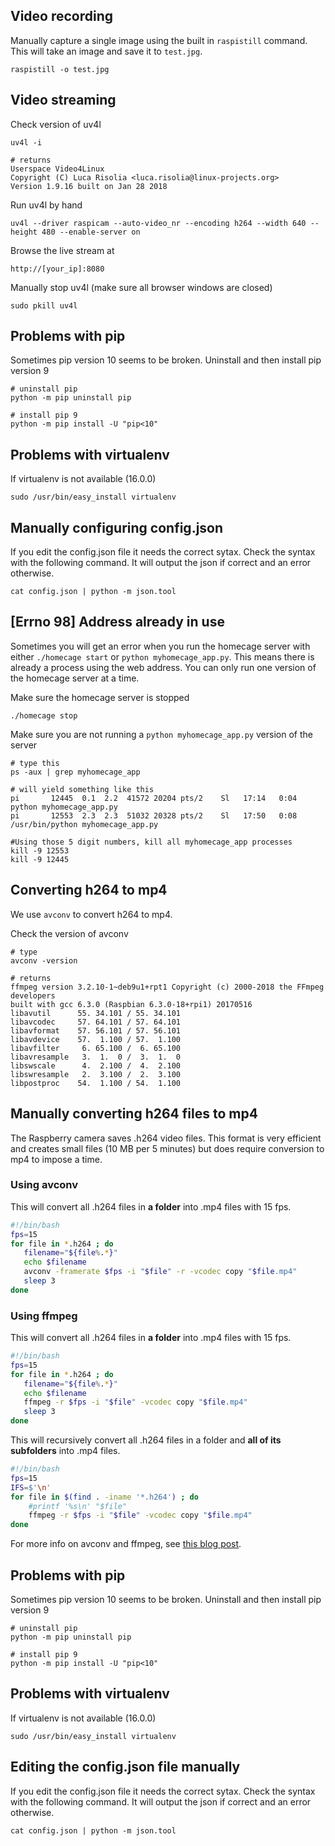 ## Video recording

Manually capture a single image using the built in `raspistill` command. This will take an image and save it to `test.jpg`.

```
raspistill -o test.jpg
```

## Video streaming

Check version of uv4l

	uv4l -i
	
	# returns
	Userspace Video4Linux
	Copyright (C) Luca Risolia <luca.risolia@linux-projects.org>
	Version 1.9.16 built on Jan 28 2018

Run uv4l by hand

```
uv4l --driver raspicam --auto-video_nr --encoding h264 --width 640 --height 480 --enable-server on
```

Browse the live stream at

```
http://[your_ip]:8080
```

Manually stop uv4l (make sure all browser windows are closed)

```
sudo pkill uv4l
```

## Problems with pip

Sometimes pip version 10 seems to be broken. Uninstall and then install pip version 9

	# uninstall pip
	python -m pip uninstall pip
	
	# install pip 9
	python -m pip install -U "pip<10"
	
## Problems with virtualenv

If virtualenv is not available (16.0.0)

	sudo /usr/bin/easy_install virtualenv

## Manually configuring config.json

If you edit the config.json file it needs the correct sytax. Check the syntax with the following command. It will output the json if correct and an error otherwise.

	cat config.json | python -m json.tool

## [Errno 98] Address already in use
	
Sometimes you will get an error when you run the homecage server with either `./homecage start` or `python myhomecage_app.py`. This means there is already a process using the web address. You can only run one version of the homecage server at a time.

Make sure the homecage server is stopped

	./homecage stop
	
Make sure you are not running a `python myhomecage_app.py` version of the server

```
# type this
ps -aux | grep myhomecage_app

# will yield something like this
pi       12445  0.1  2.2  41572 20204 pts/2    Sl   17:14   0:04 python myhomecage_app.py
pi       12553  2.3  2.3  51032 20328 pts/2    Sl   17:50   0:08 /usr/bin/python myhomecage_app.py

#Using those 5 digit numbers, kill all myhomecage_app processes
kill -9 12553
kill -9 12445
```

## Converting h264 to mp4

We use `avconv` to convert h264 to mp4.

Check the version of avconv

	# type
	avconv -version

	# returns
	ffmpeg version 3.2.10-1~deb9u1+rpt1 Copyright (c) 2000-2018 the FFmpeg developers
	built with gcc 6.3.0 (Raspbian 6.3.0-18+rpi1) 20170516
	libavutil      55. 34.101 / 55. 34.101
	libavcodec     57. 64.101 / 57. 64.101
	libavformat    57. 56.101 / 57. 56.101
	libavdevice    57.  1.100 / 57.  1.100
	libavfilter     6. 65.100 /  6. 65.100
	libavresample   3.  1.  0 /  3.  1.  0
	libswscale      4.  2.100 /  4.  2.100
	libswresample   2.  3.100 /  2.  3.100
	libpostproc    54.  1.100 / 54.  1.100

## Manually converting h264 files to mp4

The Raspberry camera saves .h264 video files. This format is very efficient and creates small files (10 MB per 5 minutes) but does require conversion to mp4 to impose a time.

### Using avconv

This will convert all .h264 files in **a folder** into .mp4 files with 15 fps.

```bash
#!/bin/bash
fps=15
for file in *.h264 ; do
   filename="${file%.*}"
   echo $filename
   avconv -framerate $fps -i "$file" -r -vcodec copy "$file.mp4"
   sleep 3
done
```

### Using ffmpeg

This will convert all .h264 files in **a folder** into .mp4 files with 15 fps.

```bash
#!/bin/bash
fps=15
for file in *.h264 ; do
   filename="${file%.*}"
   echo $filename
   ffmpeg -r $fps -i "$file" -vcodec copy "$file.mp4"
   sleep 3
done
```

This will recursively convert all .h264 files in a folder and **all of its subfolders** into .mp4 files.

```bash
#!/bin/bash
fps=15
IFS=$'\n'
for file in $(find . -iname '*.h264') ; do
	#printf '%s\n' "$file"
	ffmpeg -r $fps -i "$file" -vcodec copy "$file.mp4"
done
```

For more info on avconv and ffmpeg, see [this blog post][6].

## Problems with pip

Sometimes pip version 10 seems to be broken. Uninstall and then install pip version 9

	# uninstall pip
	python -m pip uninstall pip
	
	# install pip 9
	python -m pip install -U "pip<10"
	
## Problems with virtualenv

If virtualenv is not available (16.0.0)

	sudo /usr/bin/easy_install virtualenv

## Editing the config.json file manually

If you edit the config.json file it needs the correct sytax. Check the syntax with the following command. It will output the json if correct and an error otherwise.

	cat config.json | python -m json.tool



[6]: http://blog.cudmore.io/post/2017/11/01/libav-for-ffmpeg/
